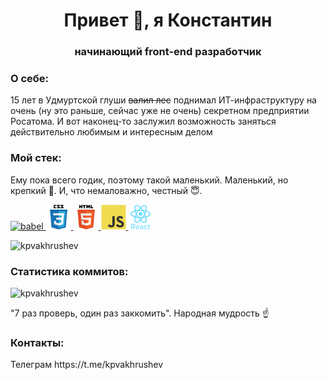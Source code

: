 <h1 align="center">Привет 👋, я Константин</h1>
<h3 align="center">начинающий front-end разработчик</h3>
<h3>О себе:</h3> 
<p>
    15 лет в Удмуртской глуши <s>валил лес</s> поднимал ИТ-инфраструктуру на очень (ну это раньше, сейчас уже не очень) секретном предприятии Росатома. 
    И вот наконец-то заслужил возможность заняться действительно любимым и интересным делом    
</p>
<h3>Мой стек:</h3> 
<p>
    Ему пока всего годик, поэтому такой маленький. Маленький, но крепкий 💪. И, что немаловажно, честный 😇. 
</p>
<p>     
    <a href="https://babeljs.io/" target="_blank" rel="noreferrer"> 
        <img src="https://www.vectorlogo.zone/logos/babeljs/babeljs-icon.svg" alt="babel" width="40" height="40"/> 
    </a> 
    <a href="https://www.w3schools.com/css/" target="_blank" rel="noreferrer"> 
        <img src="https://raw.githubusercontent.com/devicons/devicon/master/icons/css3/css3-original-wordmark.svg" alt="css3" width="40" height="40"/> 
    </a>            
    <a href="https://www.w3.org/html/" target="_blank" rel="noreferrer"> 
        <img src="https://raw.githubusercontent.com/devicons/devicon/master/icons/html5/html5-original-wordmark.svg" alt="html5" width="40" height="40"/> 
    </a> 
    <a href="https://developer.mozilla.org/en-US/docs/Web/JavaScript" target="_blank" rel="noreferrer"> 
        <img src="https://raw.githubusercontent.com/devicons/devicon/master/icons/javascript/javascript-original.svg" alt="javascript" width="40" height="40"/> 
    </a> 
    <a href="https://reactjs.org/" target="_blank" rel="noreferrer"> 
        <img src="https://raw.githubusercontent.com/devicons/devicon/master/icons/react/react-original-wordmark.svg" alt="react" width="40" height="40"/> 
    </a> 
</p>
<p>
    <img src="https://github-readme-stats.vercel.app/api/top-langs?username=kpvakhrushev&show_icons=true&locale=en&layout=compact" alt="kpvakhrushev" />
</p>
<h3 >Статистика коммитов:</h3> 
<p>
    <img src="https://github-readme-stats.vercel.app/api?username=kpvakhrushev&show_icons=true&locale=en" alt="kpvakhrushev" />
</p>
<p>
    "7 раз проверь, один раз заккомить". Народная мудрость ☝
</p>

<h3 >Контакты:</h3> 
Телеграм https://t.me/kpvakhrushev